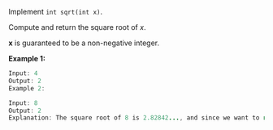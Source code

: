 Implement `int sqrt(int x)`.

Compute and return the square root of *x*.

**x** is guaranteed to be a non-negative integer.


**Example 1:**

```java
Input: 4
Output: 2
Example 2:

Input: 8
Output: 2
Explanation: The square root of 8 is 2.82842..., and since we want to return an integer, the decimal part will be truncated.
```